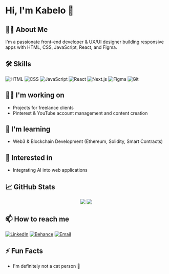 # Hi, I'm Kabelo 👋



## 👨‍💻 About Me
I'm a passionate front-end developer & UX/UI designer building responsive apps with HTML, CSS, JavaScript, React, and Figma.

## 🛠️ Skills
![HTML](https://img.shields.io/badge/HTML-E34F26?style=for-the-badge&logo=html5&logoColor=white)
![CSS](https://img.shields.io/badge/CSS-1572B6?style=for-the-badge&logo=css3&logoColor=white)
![JavaScript](https://img.shields.io/badge/JavaScript-F7DF1E?style=for-the-badge&logo=javascript&logoColor=black)
![React](https://img.shields.io/badge/React-61DAFB?style=for-the-badge&logo=react&logoColor=black)
![Next.js](https://img.shields.io/badge/Next.js-000000?style=for-the-badge&logo=nextdotjs&logoColor=white)
![Figma](https://img.shields.io/badge/Figma-F24E1E?style=for-the-badge&logo=figma&logoColor=white)
![Git](https://img.shields.io/badge/Git-F05032?style=for-the-badge&logo=git&logoColor=white)

## 🧑‍🚀 I'm working on
- Projects for freelance clients  
- Pinterest & YouTube account management and content creation

## 🌱 I'm learning
- Web3 & Blockchain Development (Ethereum, Solidity, Smart Contracts)
 
## 🤖 Interested in
- Integrating AI into web applications  

## 📈 GitHub Stats
<p align="center">
  <img src="https://github-readme-stats.vercel.app/api?username=kabsM13&show_icons=true&theme=radical" />
  <img src="https://github-readme-stats.vercel.app/api/top-langs/?username=kabsM13&layout=compact&theme=radical" />
</p>

## 📫 How to reach me
[![LinkedIn](https://img.shields.io/badge/LinkedIn-0A66C2?style=for-the-badge&logo=linkedin&logoColor=white)](https://www.linkedin.com/in/kabelo-m-9a0555128/)
[![Behance](https://img.shields.io/badge/Behance-1769FF?style=for-the-badge&logo=behance&logoColor=white)](https://www.behance.net/kabelomaitisa1)
[![Email](https://img.shields.io/badge/Email-D14836?style=for-the-badge&logo=gmail&logoColor=white)](mailto:kabelodesigns777@gmail.com)

## ⚡ Fun Facts
- I'm definitely not a cat person 🐶  


